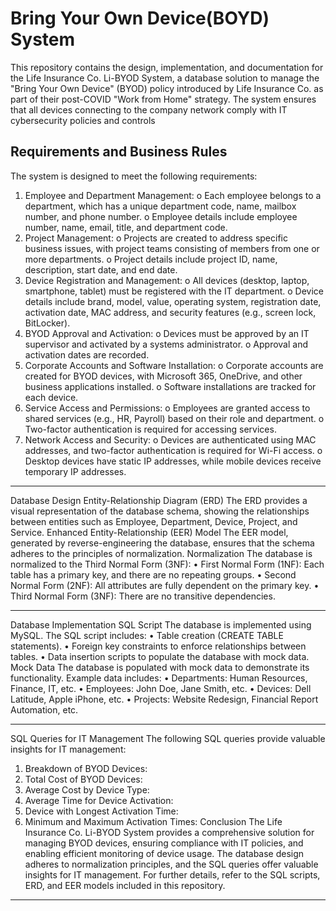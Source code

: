 # Bring Your Own Device(BOYD) System

This repository contains the design, implementation, and documentation for the Life Insurance Co. Li-BYOD System, a database solution to manage the "Bring Your Own Device" (BYOD) policy introduced by Life Insurance Co. as part of their post-COVID "Work from Home" strategy. The system ensures that all devices connecting to the company network comply with IT cybersecurity policies and controls

## Requirements and Business Rules
The system is designed to meet the following requirements:
1.	Employee and Department Management:
o	Each employee belongs to a department, which has a unique department code, name, mailbox number, and phone number.
o	Employee details include employee number, name, email, title, and department code.
2.	Project Management:
o	Projects are created to address specific business issues, with project teams consisting of members from one or more departments.
o	Project details include project ID, name, description, start date, and end date.
3.	Device Registration and Management:
o	All devices (desktop, laptop, smartphone, tablet) must be registered with the IT department.
o	Device details include brand, model, value, operating system, registration date, activation date, MAC address, and security features (e.g., screen lock, BitLocker).
4.	BYOD Approval and Activation:
o	Devices must be approved by an IT supervisor and activated by a systems administrator.
o	Approval and activation dates are recorded.
5.	Corporate Accounts and Software Installation:
o	Corporate accounts are created for BYOD devices, with Microsoft 365, OneDrive, and other business applications installed.
o	Software installations are tracked for each device.
6.	Service Access and Permissions:
o	Employees are granted access to shared services (e.g., HR, Payroll) based on their role and department.
o	Two-factor authentication is required for accessing services.
7.	Network Access and Security:
o	Devices are authenticated using MAC addresses, and two-factor authentication is required for Wi-Fi access.
o	Desktop devices have static IP addresses, while mobile devices receive temporary IP addresses.
________________________________________
Database Design
Entity-Relationship Diagram (ERD)
The ERD provides a visual representation of the database schema, showing the relationships between entities such as Employee, Department, Device, Project, and Service.
Enhanced Entity-Relationship (EER) Model
The EER model, generated by reverse-engineering the database, ensures that the schema adheres to the principles of normalization.
Normalization
The database is normalized to the Third Normal Form (3NF):
•	First Normal Form (1NF): Each table has a primary key, and there are no repeating groups.
•	Second Normal Form (2NF): All attributes are fully dependent on the primary key.
•	Third Normal Form (3NF): There are no transitive dependencies.
________________________________________
Database Implementation
SQL Script
The database is implemented using MySQL. The SQL script includes:
•	Table creation (CREATE TABLE statements).
•	Foreign key constraints to enforce relationships between tables.
•	Data insertion scripts to populate the database with mock data.
Mock Data
The database is populated with mock data to demonstrate its functionality. Example data includes:
•	Departments: Human Resources, Finance, IT, etc.
•	Employees: John Doe, Jane Smith, etc.
•	Devices: Dell Latitude, Apple iPhone, etc.
•	Projects: Website Redesign, Financial Report Automation, etc.

________________________________________
SQL Queries for IT Management
The following SQL queries provide valuable insights for IT management:
1.	Breakdown of BYOD Devices:
2.	Total Cost of BYOD Devices:
3.	Average Cost by Device Type:
4.	Average Time for Device Activation:
5.	Device with Longest Activation Time:
6.	Minimum and Maximum Activation Times:
Conclusion
The Life Insurance Co. Li-BYOD System provides a comprehensive solution for managing BYOD devices, ensuring compliance with IT policies, and enabling efficient monitoring of device usage. The database design adheres to normalization principles, and the SQL queries offer valuable insights for IT management.
For further details, refer to the SQL scripts, ERD, and EER models included in this repository.
________________________________________


